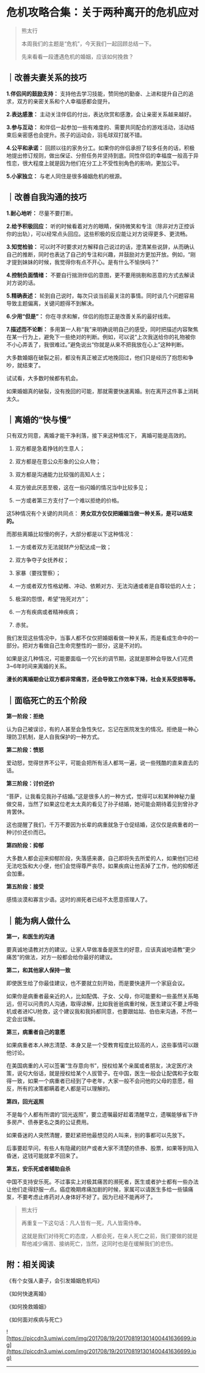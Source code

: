 # 危机攻略合集：关于两种离开的危机应对

> 熊太行
> 
> 本周我们的主题是“危机”，今天我们一起回顾总结一下。
> 
> 先来看看一段遭遇危机的婚姻，应该如何挽救？

## ｜改善夫妻关系的技巧

 **1.伴侣间的鼓励支持：** 支持他去学习技能，赞同他的勤奋、上进和提升自己的追求，双方的亲密关系和个人幸福感都会提升。

 **2.表达感激：** 主动关注伴侣的付出，表达欣赏和感激，会让亲密关系越来越好。

 **3.参与互动：** 和伴侣一起参加一些有难度的、需要共同配合的游戏活动，活动结束后亲密感也会提升。孩子的运动会，羽毛球双打就不错。

 **4.公平和承诺：** 回顾以往的家务分工。如果你的伴侣承担了较多任务的话，积极地提出修订规则，做出保证、分担任务并坚持到底。同性伴侣的幸福度一般高于异性恋，很大程度上就是因为他们在分工上不受性别角色的影响，更加公平。

 **5.小家独立：** 与老人同住是很多婚姻危机的根源。

## ｜改善自我沟通的技巧

 **1.耐心地听：** 尽量不要打断。

 **2.给予积极回应：** 听的时候看着对方的眼睛，保持微笑和专注（除非对方正控诉你的出轨），可以经常点头回应。这些积极的反应能让对方说得更多、更流畅。

 **3.知觉检验：** 可以时不时要求对方解释自己说过的话，澄清某些说辞，从而确认自己的推断，同时也表达了自己的专注和兴趣，并鼓励对方更加开放。例如，“刚才提到妹妹的时候，我觉得你有点不开心。是有什么不愉快吗？”

 **4.控制负面情绪：** 不要自行揣测伴侣的意图，更不要用挑剔和恶意的方式去解读对方说的话。

 **5.精确表述：** 轮到自己说时，每次只谈当前最关注的事情。同时谈几个问题容易导致主题偏离，关键问题得不到解决。

 **6.少用“但是”：** 你在寻求和解，伴侣的抱怨正是改善关系的最好线索。

 **7.描述而不论断：** 多用第一人称“我”来明确说明自己的感受，同时把描述内容聚焦在某一行为上，避免下一些绝对的判断。例如，可以说“上次我送给你的礼物被你不小心弄丢了，我很难过。”避免说出“你就是从来不把我放在心上”这种判断。

大多数婚姻在破裂之前，都没有真正被正式地挽回过，他们只是经历了抱怨和争吵，就结束了。

试试看，大多数时候都有机会。

如果婚姻真的破裂，没有挽回的可能，那就需要快速离婚。别在离开这件事上消耗太久。

## ｜离婚的“快与慢”

只有双方同意，离婚才能干净利落，接下来这种情况下， 离婚可能是高效的。

1. 双方都是急着挣钱的生意人；

2. 双方都是在意公众形象的公众人物；

3. 双方都是沟通能力比较强的高知人士；

4. 双方彼此厌恶至极，这在一些闪婚的情况当中比较多见；

5. 一方或者第三方支付了一个难以拒绝的价格。

这5种情况有个关键的共同点： **男女双方仅仅把婚姻当做一种关系，是可以结束的。**

而那些离婚比较慢的例子，大部分都是以下这种情况：

1. 一方或者双方无法就财产分配达成一致；

2. 双方争夺子女抚养权；

3. 家暴（要找警察）；

4. 一方或者双方性格幼稚、冲动、依赖对方、无法沟通或者是自尊较低的人士；

5. 极深的怨恨，希望“拖死对方”；

6. 一方有疾病或者精神疾病；

7. 赤贫。

我们发现这些情况中，当事人都不仅仅把婚姻看做一种关系，而是看成生命中的一部分。把对方看做自己生命完整性的一部分，这是不对的。

如果是这几种情况，可能要面临一个冗长的调节期，这就是那种会导致人们花费3~6年时间来离婚的关系。

 **漫长的离婚期会让双方都非常痛苦，还会导致工作效率下降，社会关系受损等等。**

## ｜面临死亡的五个阶段

 **第一阶段：拒绝**

认为自己被误诊，有的人甚至会急性失忆，忘记在医院发生的情况。拒绝是一种心理防卫机制，是人自我保护的一种方式。

 **第二阶段：愤怒**

爱动怒，觉得世界不公平，可能会把所有活人都骂一遍，说一些残酷的直来直去的话。

 **第三阶段：讨价还价**

“菩萨，让我看见我孙子结婚。”这是很多人的一种方式，觉得可以和某种神秘力量做交易，当然了如果这位老太太真的看见了孙子结婚，她可能会期待着见到曾孙才肯罢休。

这也提醒了我们，千万不要因为长辈的病重就急于仓促结婚，这仅仅是病重者的一种讨价还价而已。

 **第四阶段：抑郁**

大多数人都会迎来抑郁阶段，失落感来袭，自己即将失去所爱的人，如果他们已经无法吃饭和大小便，他们会觉得尊严丧尽，如果疾病让他丢掉了工作，他的抑郁还会加重。

 **第五阶段：接受**

感情淡漠和寡言少语。这时的濒死者已经不太愿意搭理人了。

## ｜能为病人做什么

 **第一，和医生的沟通**

要真诚地请教对方的建议。让家人早做准备是医生的好意，应该真诚地请教“更少痛苦”的做法，对方一般都会给你最好的建议。

 **第二，和其他家人保持一致**

即使医生给了你最佳建议，也不要就立刻开始，而是要快速开一个家庭会议。

如果你是病重者最亲近的人，比如配偶、子女、父母，你可能要和一些虽然关系略远，但可以问责的人沟通，取得谅解，比如我爸爸病重时候，医生建议不要上呼吸机或者进ICU抢救，这个建议我和我妈都同意，也要跟姑姑、伯伯来沟通，不然一定会出误解。

 **第三，病重者自己的意愿**

如果病重者本人神志清楚、本身又是一个受教育程度比较高的人，这些事情可以跟他讨论。

在美国病重的人可以签署“生存意向书”，授权给某个亲属或者朋友，决定医疗决策，说句大俗话，就是授权给某个人拔管子。在中国，医生一般会让配偶和子女取得一致，如果一个病重者已经到了中老年，大家一般不会问他的父母的意愿，相反，所有的决策都瞒着老人都是可以理解的。

 **第四，回光返照**

不是每个人都有所谓的“回光返照”，要立遗嘱最好趁着清醒早立，遗嘱能够省下许多房产、债券更名之类的公证费用。

如果昏迷的人突然清醒，要赶紧把他最想见的人叫来，别的事都可以先放下。

后事要趁早问，有些人有隐藏的财产或者大家不清楚的债券、股票，如果等到陷入昏迷，这钱可能就拿不回来了。

 **第五，安乐死或者辅助自杀**

中国不支持安乐死。不过事实上对极其痛苦的濒死者，医生或者护士都有一些办法让他们走得舒服一点。癌症晚期疼痛加剧的时候，家属可以请医生多给一些镇痛泵，不要考虑止疼药对人身体好不好了。因为已经不能再坏了。

> 熊太行
> 
> 再重复一下这句话：凡人皆有一死，凡人皆需侍奉。
> 
> 这就是我们对待死亡的态度，人都会死，在亲人死亡之前，我们要做的就是帮他减少痛苦、接纳死亡，当然，这同时也是在缓解我们的悲伤。

## 附：相关阅读

《有个女强人妻子，会引发婚姻危机吗》

《如何快速离婚》

《如何挽救婚姻》

《如何面对疾病与死亡》

![https://piccdn3.umiwi.com/img/201708/19/201708191301400441636699.jpg](https://piccdn3.umiwi.com/img/201708/19/201708191301400441636699.jpg)

---
